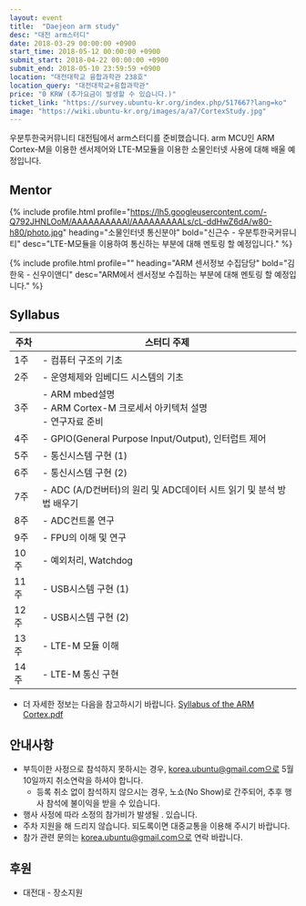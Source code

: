 ```yaml
---
layout: event
title:  "Daejeon arm study"
desc: "대전 arm스터디"
date: 2018-03-29 00:00:00 +0900
start_time: 2018-05-12 00:00:00 +0900
submit_start: 2018-04-22 00:00:00 +0900
submit_end: 2018-05-10 23:59:59 +0900
location: "대전대학교 융합과학관 238호"
location_query: "대전대학교+융합과학관"
price: "0 KRW (추가요금이 발생할 수 있습니다.)"
ticket_link: "https://survey.ubuntu-kr.org/index.php/517667?lang=ko"
image: "https://wiki.ubuntu-kr.org/images/a/a7/CortexStudy.jpg"
---
```


우분투한국커뮤니티 대전팀에서 arm스터디를 준비했습니다.
arm MCU인 ARM Cortex-M을 이용한 센서제어와 LTE-M모듈을 이용한 소물인터넷 사용에 대해 배울 예정입니다.

## Mentor

{% include profile.html
  profile="https://lh5.googleusercontent.com/-Q792JHNLOoM/AAAAAAAAAAI/AAAAAAAAALs/cL-ddHwZ6dA/w80-h80/photo.jpg"
  heading="소물인터넷 통신분야" bold="신근수 - 우분투한국커뮤니티"
  desc="LTE-M모듈을 이용하여 통신하는 부분에 대해 멘토링 할 예정입니다." %}

{% include profile.html
  profile=""
  heading="ARM 센서정보 수집담당" bold="김한욱 - 신우이앤디"
  desc="ARM에서 센서정보 수집하는 부분에 대해 멘토링 할 예정입니다." %}

## Syllabus

주차 | 스터디 주제
--- | ---
1주 | - 컴퓨터 구조의 기초
2주 | - 운영체제와 임베디드 시스템의 기초
3주 | - ARM mbed설명 <br> - ARM Cortex-M 크로세서 아키텍처 설명 <br> - 연구자료 준비
4주 | - GPIO(General Purpose Input/Output), 인터럽트 제어
5주 | - 통신시스템 구현 (1)
6주 | - 통신시스템 구현 (2)
7주 | - ADC (A/D컨버터)의 원리 및 ADC데이터 시트 읽기 및 분석 방법 배우기
8주 | - ADC컨트롤 연구
9주 | - FPU의 이해 및 연구
10주 | - 예외처리, Watchdog
11주 | - USB시스템 구현 (1)
12주 | - USB시스템 구현 (2)
13주 | - LTE-M 모듈 이해
14주 | - LTE-M 통신 구현

- 더 자세한 정보는 다음을 참고하시기 바랍니다.
[Syllabus of the ARM Cortex.pdf](https://drive.google.com/file/d/1y660wnIlBSpQC6bNdHFJZ5lzKoRTcPp-/view?usp=sharing)

## 안내사항
- 부득이한 사정으로 참석하지 못하시는 경우, korea.ubuntu@gmail.com으로 5월 10일까지 취소연락을 하셔야 합니다.
  - 등록 취소 없이 참석하지 않으시는 경우, 노쇼(No Show)로 간주되어, 추후 행사 참석에 불이익을 받을 수 있습니다.
- 행사 사정에 따라 소정의 참가비가 발생될 . 있습니다.
- 주차 지원을 해 드리지 않습니다. 되도록이면 대중교통을 이용해 주시기 바랍니다.
- 참가 관련 문의는 korea.ubuntu@gmail.com으로 연락 바랍니다.

## 후원
- 대전대 - 장소지원
